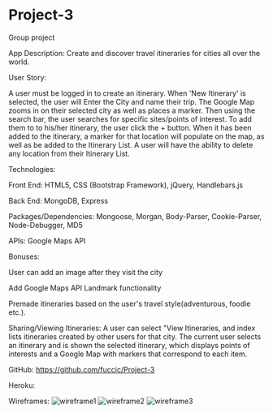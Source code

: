 # Project-3
Group project


App Description: Create and discover travel itineraries for cities all over the world.

User Story: 

A user must be logged in to create an itinerary. When 'New Itinerary' is selected, the user will Enter the City and name their trip. The Google Map zooms in on their selected city as well as places a marker. Then using the search bar, the user searches for specific sites/points of interest. To add them to to his/her itinerary, the user click the + button. When it has been added to the itinerary, a marker for that location will populate on the map, as well as be added to the Itinerary List. A user will have the ability to delete any location from their Itinerary List.

Technologies:

Front End: HTML5, CSS (Bootstrap Framework), jQuery, Handlebars.js

Back End: MongoDB, Express

Packages/Dependencies: Mongoose, Morgan, Body-Parser, Cookie-Parser, Node-Debugger, MD5

APIs: Google Maps API

Bonuses:

User can add an image after they visit the city

Add Google Maps API Landmark functionality

Premade itineraries based on the user's travel style(adventurous, foodie etc.).

Sharing/Viewing Itineraries: A user can select "View Itineraries, and index lists itineraries created by other users for that city. The current user selects an itinerary and is shown the selected itinerary, which displays points of interests and a Google Map with markers that correspond to each item.

GitHub: https://github.com/fuccic/Project-3

Heroku: 

Wireframes:
![wireframe1](https://cloud.githubusercontent.com/assets/14166303/11481945/18d1fae2-976e-11e5-90a0-b0f4f0172052.jpg)
![wireframe2](https://cloud.githubusercontent.com/assets/14166303/11481951/231a18ea-976e-11e5-9748-bf765ce774e1.jpg)
![wireframe3](https://cloud.githubusercontent.com/assets/14166303/11481953/256b19f0-976e-11e5-851e-d817615f257e.jpg)